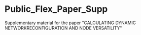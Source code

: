 # Public_Flex_Paper_Supp
Supplementary material for the paper "CALCULATING DYNAMIC NETWORKRECONFIGURATION AND NODE VERSATILITY"
